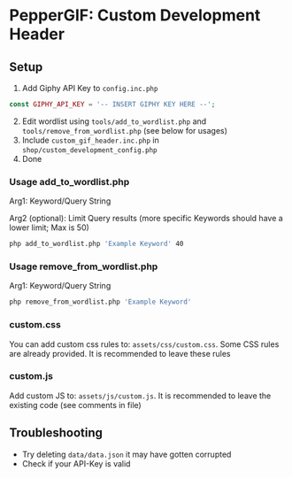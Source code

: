 # PepperGIF: Custom Development Header

## Setup
1. Add Giphy API Key to `config.inc.php`

```php
const GIPHY_API_KEY = '-- INSERT GIPHY KEY HERE --';

```

2. Edit wordlist using `tools/add_to_wordlist.php` and `tools/remove_from_wordlist.php` (see below for usages)
3. Include `custom_gif_header.inc.php` in `shop/custom_development_config.php`
4. Done


### Usage add_to_wordlist.php
Arg1: Keyword/Query String

Arg2 (optional): Limit Query results (more specific Keywords should have a lower limit; Max is 50) 

```bash
php add_to_wordlist.php 'Example Keyword' 40
```

### Usage remove_from_wordlist.php

Arg1: Keyword/Query String
```bash
php remove_from_wordlist.php 'Example Keyword'
```


### custom.css

You can add custom css rules to: `assets/css/custom.css`. Some CSS rules are already provided. It is recommended to leave these rules

### custom.js

Add custom JS to: `assets/js/custom.js`. It is recommended to leave the existing code (see comments in file)


## Troubleshooting

* Try deleting `data/data.json` it may have gotten corrupted
* Check if your API-Key is valid


